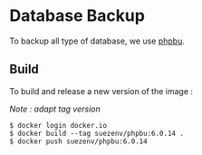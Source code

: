 # Database Backup

To backup all type of database, we use [phpbu](http://phpbu.de/).

## Build

To build and release a new version of the image :

*Note : adapt tag version*

```
$ docker login docker.io
$ docker build --tag suezenv/phpbu:6.0.14 .
$ docker push suezenv/phpbu:6.0.14
```
